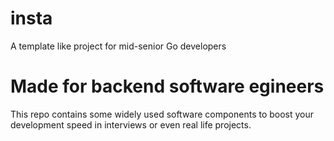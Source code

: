 # insta
A template like project for mid-senior Go developers


# Made for backend software egineers

This repo contains some widely used software components to boost your development speed in interviews or even real life projects.

